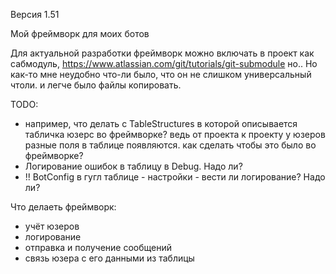 Версия 1.51

Мой фреймворк для моих ботов

Для актуальной разработки фреймворк можно включать в проект как сабмодуль, 
https://www.atlassian.com/git/tutorials/git-submodule
но.. Но как-то мне неудобно что-ли было, что он не слишком универсальный чтоли. и легче было файлы копировать.

TODO:
* например, что делать с TableStructures в которой описывается табличка юзерс во фреймворке? 
ведь от проекта к проекту у юзеров разные поля в таблице появляются. как сделать чтобы это было во фреймворке?    
* Логирование ошибок в таблицу в Debug. Надо ли?
* !! BotConfig в гугл таблице - настройки - вести ли логирование? Надо ли?


Что делаеть фреймворк:
- учёт юзеров
- логирование
- отправка и получение сообщений
- связь юзера с его данными из таблицы